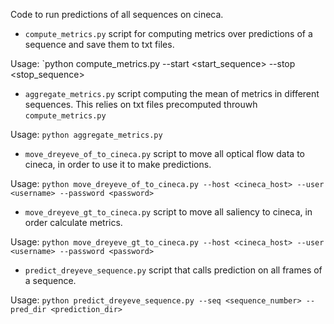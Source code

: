 Code to run predictions of all sequences on cineca.
* `compute_metrics.py` script for computing metrics over predictions of a sequence
and save them to txt files.

Usage: `python compute_metrics.py --start <start_sequence> --stop <stop_sequence>

* `aggregate_metrics.py` script computing the mean of metrics in different sequences.
This relies on txt files precomputed throuwh `compute_metrics.py`

Usage: `python aggregate_metrics.py`

* `move_dreyeve_of_to_cineca.py` script to move all optical flow data
to cineca, in order to use it to make predictions.

Usage: `python move_dreyeve_of_to_cineca.py --host <cineca_host> --user <username> --password <password>`

* `move_dreyeve_gt_to_cineca.py` script to move all saliency
to cineca, in order calculate metrics.

Usage: `python move_dreyeve_gt_to_cineca.py --host <cineca_host> --user <username> --password <password>`


* `predict_dreyeve_sequence.py` script that calls prediction on all frames of a sequence.

Usage: `python predict_dreyeve_sequence.py --seq <sequence_number> --pred_dir <prediction_dir>`